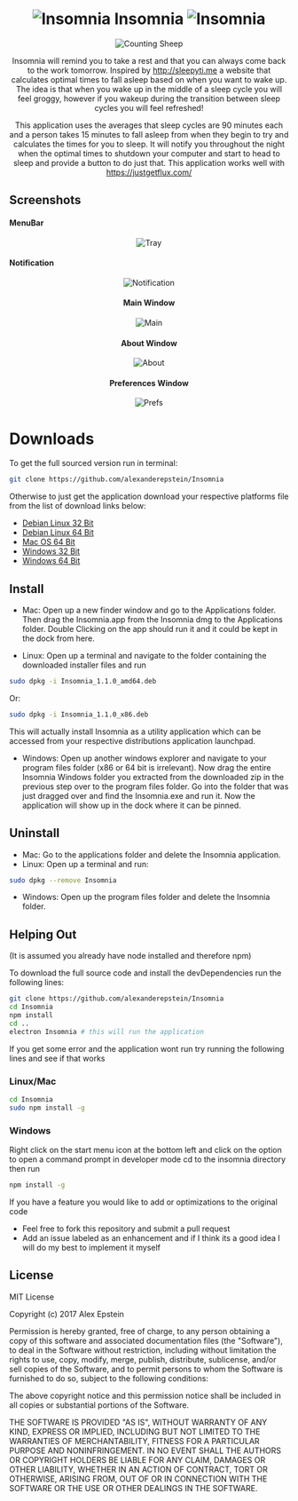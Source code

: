<div align="center">

# ![Insomnia](https://github.com/alexanderepstein/Insomnia/blob/master/sleep_github.png) Insomnia ![Insomnia](https://github.com/alexanderepstein/Insomnia/blob/master/sleep_github.png)

![Counting Sheep](https://github.com/alexanderepstein/Insomnia/blob/master/giphy.gif)

Insomnia will remind you to take a rest and that you can always come back to the work tomorrow.
Inspired by http://sleepyti.me a website that calculates optimal times to fall asleep based on when you want to wake up.
The idea is that when you wake up in the middle of a sleep cycle you will feel groggy, however if you wakeup during the
transition between sleep cycles you will feel refreshed!

This application uses the averages that sleep cycles are 90 minutes each and a person takes 15 minutes to fall asleep from when they begin to try and calculates the times for you to sleep. It will notify you throughout the night when the optimal times to shutdown your computer and start to head to sleep and provide a button to do just that. This application works well with https://justgetflux.com/ 
</div>

## Screenshots

#### MenuBar

<div align="center">

 ![Tray](https://github.com/alexanderepstein/Insomnia/blob/master/screenshots/Insomnia%20Tray.png?raw=true)
</div>

#### Notification

<div align="center">

 ![Notification](https://github.com/alexanderepstein/Insomnia/blob/master/screenshots/Insomnia%20Notification.png?raw=true)

 #### Main Window
 ![Main](https://github.com/alexanderepstein/Insomnia/blob/master/screenshots/Insomnia%20Main.png?raw=true)

 #### About Window
 ![About](https://github.com/alexanderepstein/Insomnia/blob/master/screenshots/Insomnia%20About.png?raw=true)

 #### Preferences Window
 ![Prefs](https://github.com/alexanderepstein/Insomnia/blob/master/screenshots/Preferences.png?raw=true)
</div>

# Downloads
To get the full sourced version run in terminal:
```bash
git clone https://github.com/alexanderepstein/Insomnia
```

Otherwise to just get the application download your respective platforms file from the list of download links below:
* [Debian Linux 32 Bit](https://goo.gl/bqXCmt)
* [Debian Linux 64 Bit](https://goo.gl/FbHvLh)
* [Mac OS 64 Bit](https://goo.gl/jMa9a5)
* [Windows 32 Bit](https://goo.gl/bB61tc)
* [Windows 64 Bit](https://goo.gl/NuzRQ0)

## Install

* Mac: Open up a new finder window and go to the Applications folder. Then drag the Insomnia.app from the Insomnia dmg to the Applications folder. Double Clicking on the app should run it and it could be kept in the dock from here.

* Linux: Open up a terminal and navigate to the folder containing the downloaded installer files and run
```bash
sudo dpkg -i Insomnia_1.1.0_amd64.deb
```
Or:
```bash
sudo dpkg -i Insomnia_1.1.0_x86.deb
```
 
 This will actually install Insomnia as a utility application which can be accessed from your respective distributions application launchpad.

* Windows: Open up another windows explorer and navigate to your program files folder (x86 or 64 bit is irrelevant). Now drag the entire Insomnia Windows folder you extracted  from the downloaded zip in the previous step over to the program files folder. Go into the folder that was just dragged over and find the Insomnia.exe and run it. Now the application will show up in the dock where it can be pinned.

## Uninstall

* Mac: Go to the applications folder and delete the Insomnia application.
* Linux: Open up a terminal and run:
```bash
sudo dpkg --remove Insomnia
```
* Windows: Open up the program files folder and delete the Insomnia folder.

## Helping Out
(It is assumed you already have node installed and therefore npm)

To download the full source code and install the devDependencies run the following lines:
```bash
git clone https://github.com/alexanderepstein/Insomnia
cd Insomnia
npm install
cd ..
electron Insomnia # this will run the application
```   

If you get some error and the application wont run try running the following lines and see if that works

### Linux/Mac
```bash
cd Insomnia
sudo npm install -g
```

### Windows
Right click on the start menu icon at the bottom left and click on the option to open a command prompt in developer mode
cd to the insomnia directory then run
```bash
npm install -g
```

If you have a feature you would like to add or optimizations to the original code
* Feel free to fork this repository and submit a pull request
* Add an issue labeled as an enhancement and if I think its a good idea I will do my best to implement it myself

## License

MIT License

Copyright (c) 2017 Alex Epstein

Permission is hereby granted, free of charge, to any person obtaining a copy of this software and associated documentation files (the "Software"), to deal in the Software without restriction, including without limitation the rights to use, copy, modify, merge, publish, distribute, sublicense, and/or sell copies of the Software, and to permit persons to whom the Software is furnished to do so, subject to the following conditions:

The above copyright notice and this permission notice shall be included in all copies or substantial portions of the Software.

THE SOFTWARE IS PROVIDED "AS IS", WITHOUT WARRANTY OF ANY KIND, EXPRESS OR IMPLIED, INCLUDING BUT NOT LIMITED TO THE WARRANTIES OF MERCHANTABILITY, FITNESS FOR A PARTICULAR PURPOSE AND NONINFRINGEMENT. IN NO EVENT SHALL THE AUTHORS OR COPYRIGHT HOLDERS BE LIABLE FOR ANY CLAIM, DAMAGES OR OTHER LIABILITY, WHETHER IN AN ACTION OF CONTRACT, TORT OR OTHERWISE, ARISING FROM, OUT OF OR IN CONNECTION WITH THE SOFTWARE OR THE USE OR OTHER DEALINGS IN THE SOFTWARE.
